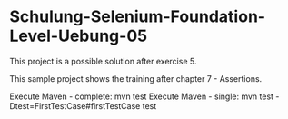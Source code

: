 # Schulung-Selenium-Foundation-Level-Uebung-05
This project is a possible solution after exercise 5.

This sample project shows the training after chapter 7 - Assertions.

Execute Maven - complete: mvn test
Execute Maven - single: mvn test -Dtest=FirstTestCase#firstTestCase test


